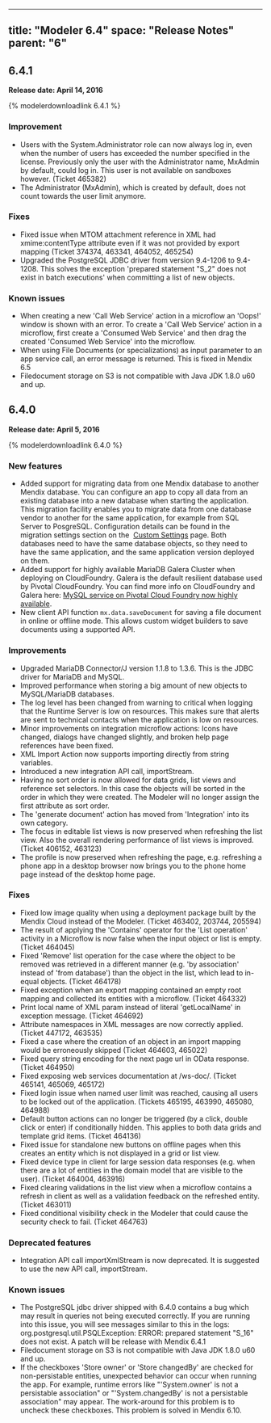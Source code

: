 
---
title: "Modeler 6.4"
space: "Release Notes"
parent: "6"
---

## 6.4.1

**Release date: April 14, 2016**

{% modelerdownloadlink 6.4.1 %}

### Improvement

*   Users with the System.Administrator role can now always log in, even when the number of users has exceeded the number specified in the license. Previously only the user with the Administrator name, MxAdmin by default, could log in. This user is not available on sandboxes however. (Ticket 465382)
*   The Administrator (MxAdmin), which is created by default, does not count towards the user limit anymore.

### Fixes

*   Fixed issue when MTOM attachment reference in XML had xmime:contentType attribute even if it was not provided by export mapping (Ticket 374374, 463341, 464052, 465254)
*   Upgraded the PostgreSQL JDBC driver from version 9.4-1206 to 9.4-1208\. This solves the exception 'prepared statement "S_2" does not exist in batch executions' when committing a list of new objects.

### Known issues

*   When creating a new 'Call Web Service' action in a microflow an 'Oops!' window is shown with an error. To create a 'Call Web Service' action in a microflow, first create a 'Consumed Web Service' and then drag the created 'Consumed Web Service' into the microflow.
*   When using File Documents (or specializations) as input parameter to an app service call, an error message is returned. This is fixed in Mendix 6.5
*   Filedocument storage on S3 is not compatible with Java JDK 1.8.0 u60 and up.

## 6.4.0

**Release date: April 5, 2016**

{% modelerdownloadlink 6.4.0 %}

### New features

*   Added support for migrating data from one Mendix database to another Mendix database. You can configure an app to copy all data from an existing database into a new database when starting the application. This migration facility enables you to migrate data from one database vendor to another for the same application, for example from SQL Server to PosgreSQL. Configuration details can be found in the migration settings section on the  [Custom Settings](https://world.mendix.com/display/refguide6/Custom+Settings) page. Both databases need to have the same database objects, so they need to have the same application, and the same application version deployed on them.
*   Added support for highly available MariaDB Galera Cluster when deploying on CloudFoundry. Galera is the default resilient database used by Pivotal CloudFoundry. You can find more info on CloudFoundry and Galera here: [MySQL service on Pivotal Cloud Foundry now highly available](https://blog.pivotal.io/pivotal-cloud-foundry/products/mysql-service-on-pivotal-cloud-foundry-now-highly-available).
*   New client API function `mx.data.saveDocument` for saving a file document in online or offline mode. This allows custom widget builders to save documents using a supported API.

### Improvements

*   Upgraded MariaDB Connector/J version 1.1.8 to 1.3.6\. This is the JDBC driver for MariaDB and MySQL.
*   Improved performance when storing a big amount of new objects to MySQL/MariaDB databases.
*   The log level has been changed from warning to critical when logging that the Runtime Server is low on resources. This makes sure that alerts are sent to technical contacts when the application is low on resources.
*   Minor improvements on integration microflow actions: Icons have changed, dialogs have changed slightly, and broken help page references have been fixed.
*   XML Import Action now supports importing directly from string variables.
*   Introduced a new integration API call, importStream.
*   Having no sort order is now allowed for data grids, list views and reference set selectors. In this case the objects will be sorted in the order in which they were created. The Modeler will no longer assign the first attribute as sort order.
*   The 'generate document' action has moved from 'Integration' into its own category.
*   The focus in editable list views is now preserved when refreshing the list view. Also the overall rendering performance of list views is improved. (Ticket 406152, 463123)
*   The profile is now preserved when refreshing the page, e.g. refreshing a phone app in a desktop browser now brings you to the phone home page instead of the desktop home page.

### Fixes

*   Fixed low image quality when using a deployment package built by the Mendix Cloud instead of the Modeler. (Ticket 463402, 203744, 205594)
*   The result of applying the 'Contains' operator for the 'List operation' activity in a Microflow is now false when the input object or list is empty. (Ticket 464045)
*   Fixed 'Remove' list operation for the case where the object to be removed was retrieved in a different manner (e.g. 'by association' instead of 'from database') than the object in the list, which lead to in-equal objects. (Ticket 464178)
*   Fixed exception when an export mapping contained an empty root mapping and collected its entities with a microflow. (Ticket 464332)
*   Print local name of XML param instead of literal 'getLocalName' in exception message. (Ticket 464692)
*   Attribute namespaces in XML messages are now correctly applied. (Ticket 447172, 463535)
*   Fixed a case where the creation of an object in an import mapping would be erroneously skipped (Ticket 464603, 465022)
*   Fixed query string encoding for the next page url in OData response. (Ticket 464950)
*   Fixed exposing web services documentation at /ws-doc/. (Ticket 465141, 465069, 465172)
*   Fixed login issue when named user limit was reached, causing all users to be locked out of the application. (Tickets 465195, 463990, 465080, 464988)
*   Default button actions can no longer be triggered (by a click, double click or enter) if conditionally hidden. This applies to both data grids and template grid items. (Ticket 464136)
*   Fixed issue for standalone new buttons on offline pages when this creates an entity which is not displayed in a grid or list view.
*   Fixed device type in client for large session data responses (e.g. when there are a lot of entities in the domain model that are visible to the user). (Ticket 464004, 463916)
*   Fixed clearing validations in the list view when a microflow contains a refresh in client as well as a validation feedback on the refreshed entity. (Ticket 463011)
*   Fixed conditional visibility check in the Modeler that could cause the security check to fail. (Ticket 464763)

### Deprecated features

*   Integration API call importXmlStream is now deprecated. It is suggested to use the new API call, importStream.

### Known issues

*   The PostgreSQL jdbc driver shipped with 6.4.0 contains a bug which may result in queries not being executed correctly. If you are running into this issue, you will see messages similar to this in the logs: org.postgresql.util.PSQLException: ERROR: prepared statement "S_16" does not exist. A patch will be release with Mendix 6.4.1
*   Filedocument storage on S3 is not compatible with Java JDK 1.8.0 u60 and up.
*   If the checkboxes 'Store owner' or 'Store changedBy' are checked for non-persistable entities, unexpected behavior can occur when running the app. For example, runtime errors like "'System.owner' is not a persistable association" or "'System.changedBy' is not a persistable association" may appear. The work-around for this problem is to uncheck these checkboxes. This problem is solved in Mendix 6.10.